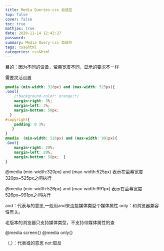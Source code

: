 ```yaml
---
title: Media Queries-css 自适应
top: false
cover: false
toc: true
mathjax: true
date: 2020-11-14 12:42:27
password:
summary: Media Query-css 自适应
tags: css&html
categories: css&html
---
```


目的：因为不同的设备，萤幕宽度不同，显示的要求不一样

需要灵活设置

```css
@media (min-width: 320px) and (max-width: 525px){  
.Gool{    
    /*background-color: orange;*/    
    margin-right: 3%;    
    margin-left: 3%;    
    margin-bottom: 50px;  
  }  
#copyright{    
    padding: 0 3%;  
   }
}
@media  (min-width: 526px) and (max-width: 991px){  
.Gool{    
    margin-right: 20%;    
    margin-left: 20%;    
    margin-bottom: 50px;  }
}
```

@media (min-width:320px) and (max-width:525px)
表示在萤幕宽度320px~525px之间执行

@media (min-width:526px) and (max-width:991px)
表示在萤幕宽度526px~991px之间执行

and：代表与的意思,一般用and来连接媒体类型个媒体属性
only：和浏览器兼容性有关。

老版本的浏览器只支持媒体类型，不支持带媒体属性的查

@media screen{}
@media only{}

（,）：代表或的意思
not:取反